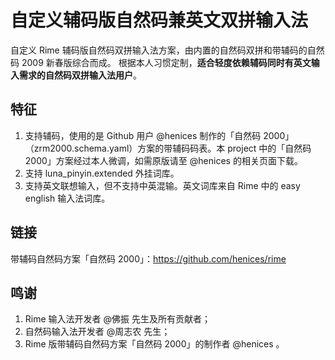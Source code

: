 # 自定义辅码版自然码兼英文双拼输入法

自定义 Rime 辅码版自然码双拼输入法方案，由内置的自然码双拼和带辅码的自然码 2009 新春版综合而成。
根据本人习惯定制，**适合轻度依赖辅码同时有英文输入需求的自然码双拼输入法用户**。

## 特征

1. 支持辅码，使用的是 Github 用户 @henices 制作的「自然码 2000」（zrm2000.schema.yaml）方案的带辅码码表。本 project 中的「自然码 2000」方案经过本人微调，如需原版请至 @henices 的相关页面下载。
2. 支持 luna_pinyin.extended 外挂词库。
3. 支持英文联想输入，但不支持中英混输。英文词库来自 Rime 中的 easy english 输入法词库。

## 链接

带辅码自然码方案「自然码 2000」：https://github.com/henices/rime

## 鸣谢

1. Rime 输入法开发者 @佛振 先生及所有贡献者；
2. 自然码输入法开发者 @周志农 先生；
3. Rime 版带辅码自然码方案「自然码 2000」的制作者 @henices 。
